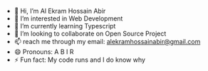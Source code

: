 - 👋 Hi, I’m Al Ekram Hossain Abir
- 👀 I’m interested in Web Development
- 🌱 I’m currently learning Typescript
- 💞️ I’m looking to collaborate on Open Source Project
- 📫 reach me through my email: alekramhossainabir@gmail.com
- 😄 Pronouns: A B I R
- ⚡ Fun fact: My code runs and I do know why

<!---
xs-ekram/xs-ekram is a ✨ special ✨ repository because its `README.md` (this file) appears on your GitHub profile.
You can click the Preview link to take a look at your changes.
--->

